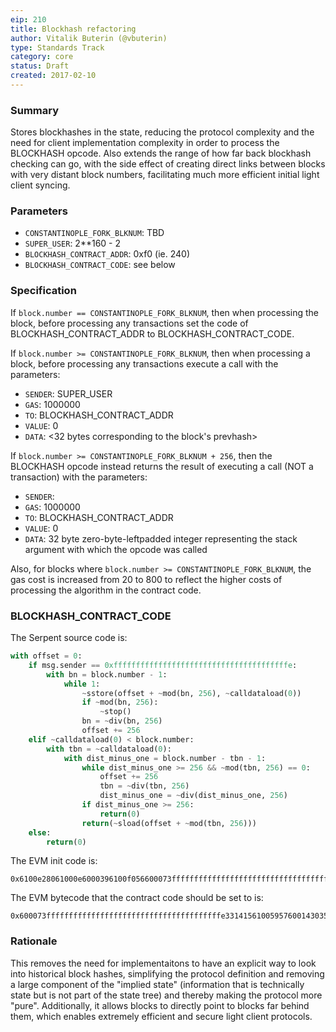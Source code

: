 ```yaml
---
eip: 210
title: Blockhash refactoring
author: Vitalik Buterin (@vbuterin)
type: Standards Track
category: core
status: Draft
created: 2017-02-10
---
```


### Summary

Stores blockhashes in the state, reducing the protocol complexity and the need for client implementation complexity in order to process the BLOCKHASH opcode. Also extends the range of how far back blockhash checking can go, with the side effect of creating direct links between blocks with very distant block numbers, facilitating much more efficient initial light client syncing.

### Parameters

* `CONSTANTINOPLE_FORK_BLKNUM`: TBD
* `SUPER_USER`: 2**160 - 2
* `BLOCKHASH_CONTRACT_ADDR`: 0xf0 (ie. 240)
* `BLOCKHASH_CONTRACT_CODE`: see below

### Specification

If `block.number == CONSTANTINOPLE_FORK_BLKNUM`, then when processing the block, before processing any transactions set the code of BLOCKHASH_CONTRACT_ADDR to BLOCKHASH_CONTRACT_CODE.

If `block.number >= CONSTANTINOPLE_FORK_BLKNUM`, then when processing a block, before processing any transactions execute a call with the parameters:

* `SENDER`: SUPER_USER
* `GAS`: 1000000
* `TO`: BLOCKHASH_CONTRACT_ADDR
* `VALUE`: 0
* `DATA`: <32 bytes corresponding to the block's prevhash>

If `block.number >= CONSTANTINOPLE_FORK_BLKNUM + 256`, then the BLOCKHASH opcode instead returns the result of executing a call (NOT a transaction) with the parameters:

* `SENDER`: <account from which the opcode was called>
* `GAS`: 1000000
* `TO`: BLOCKHASH_CONTRACT_ADDR
* `VALUE`: 0
* `DATA`: 32 byte zero-byte-leftpadded integer representing the stack argument with which the opcode was called

Also, for blocks where `block.number >= CONSTANTINOPLE_FORK_BLKNUM`, the gas cost is increased from 20 to 800 to reflect the higher costs of processing the algorithm in the contract code.

### BLOCKHASH_CONTRACT_CODE

The Serpent source code is:

```python
with offset = 0:
    if msg.sender == 0xfffffffffffffffffffffffffffffffffffffffe:
        with bn = block.number - 1:
            while 1:
                ~sstore(offset + ~mod(bn, 256), ~calldataload(0))
                if ~mod(bn, 256):
                    ~stop()
                bn = ~div(bn, 256)
                offset += 256
    elif ~calldataload(0) < block.number:
        with tbn = ~calldataload(0):
            with dist_minus_one = block.number - tbn - 1:
                while dist_minus_one >= 256 && ~mod(tbn, 256) == 0:
                    offset += 256
                    tbn = ~div(tbn, 256) 
                    dist_minus_one = ~div(dist_minus_one, 256)
                if dist_minus_one >= 256:
                    return(0)
                return(~sload(offset + ~mod(tbn, 256)))
    else:
        return(0)
```

The EVM init code is:

```
0x6100e28061000e6000396100f056600073fffffffffffffffffffffffffffffffffffffffe33141561005957600143035b60011561005357600035610100820683015561010081061561004057005b6101008104905061010082019150610022565b506100e0565b4360003512156100d4576000356001814303035b61010081121515610085576000610100830614610088565b60005b156100a75761010083019250610100820491506101008104905061006d565b610100811215156100bd57600060a052602060a0f35b610100820683015460c052602060c0f350506100df565b600060e052602060e0f35b5b505b6000f3
```

The EVM bytecode that the contract code should be set to is:

```
0x600073fffffffffffffffffffffffffffffffffffffffe33141561005957600143035b60011561005357600035610100820683015561010081061561004057005b6101008104905061010082019150610022565b506100e0565b4360003512156100d4576000356001814303035b61010081121515610085576000610100830614610088565b60005b156100a75761010083019250610100820491506101008104905061006d565b610100811215156100bd57600060a052602060a0f35b610100820683015460c052602060c0f350506100df565b600060e052602060e0f35b5b50
```

### Rationale

This removes the need for implementaitons to have an explicit way to look into historical block hashes, simplifying the protocol definition and removing a large component of the "implied state" (information that is technically state but is not part of the state tree) and thereby making the protocol more "pure". Additionally, it allows blocks to directly point to blocks far behind them, which enables extremely efficient and secure light client protocols.
